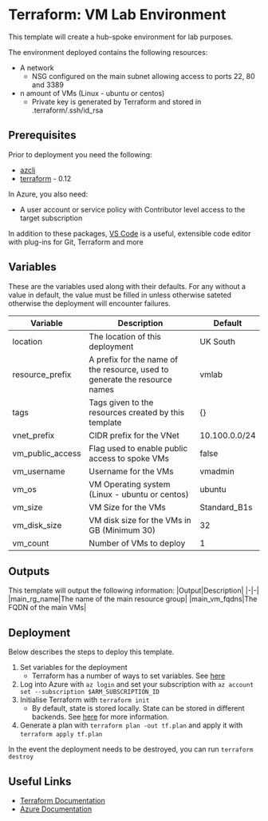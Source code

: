 Terraform: VM Lab Environment
====================================

This template will create a hub-spoke environment for lab purposes.

The environment deployed contains the following resources:
* A network
  * NSG configured on the main subnet allowing access to ports 22, 80 and 3389
* n amount of VMs (Linux - ubuntu or centos)
  * Private key is generated by Terraform and stored in .terraform/.ssh/id_rsa

Prerequisites
-------------

Prior to deployment you need the following:
* [azcli](https://docs.microsoft.com/en-us/cli/azure/install-azure-cli?view=azure-cli-latest)
* [terraform](https://www.terraform.io/) - 0.12

In Azure, you also need:
* A user account or service policy with Contributor level access to the target subscription

In addition to these packages, [VS Code](https://code.visualstudio.com/) is a useful, extensible code editor with plug-ins for Git, Terraform and more

Variables
---------

These are the variables used along with their defaults. For any without a value in default, the value must be filled in unless otherwise sateted otherwise the deployment will encounter failures.

|Variable|Description|Default|
|-|-|-|
|location|The location of this deployment|UK South|
|resource_prefix|A prefix for the name of the resource, used to generate the resource names|vmlab|
|tags|Tags given to the resources created by this template|{}|
|vnet_prefix|CIDR prefix for the VNet|10.100.0.0/24|
|vm_public_access|Flag used to enable public access to spoke VMs|false|
|vm_username|Username for the VMs|vmadmin|
|vm_os|VM Operating system (Linux - ubuntu or centos)|ubuntu|
|vm_size|VM Size for the VMs|Standard_B1s|
|vm_disk_size|VM disk size for the VMs in GB (Minimum 30)|32|
|vm_count|Number of VMs to deploy|1|

Outputs
-------

This template will output the following information:
|Output|Description|
|-|-|
|main_rg_name|The name of the main resource group|
|main_vm_fqdns|The FQDN of the main VMs|

Deployment
----------

Below describes the steps to deploy this template.

1. Set variables for the deployment
    * Terraform has a number of ways to set variables. See [here](https://www.terraform.io/docs/configuration/variables.html#assigning-values-to-root-module-variables)
2. Log into Azure with `az login` and set your subscription with `az account set --subscription $ARM_SUBSCRIPTION_ID`
3. Initialise Terraform with `terraform init`
    * By default, state is stored locally. State can be stored in different backends. See [here](https://www.terraform.io/docs/backends/types/index.html) for more information.
4. Generate a plan with `terraform plan -out tf.plan` and apply it with `terraform apply tf.plan`

In the event the deployment needs to be destroyed, you can run `terraform destroy`

Useful Links
------------

* [Terraform Documentation](https://www.terraform.io/docs/)
* [Azure Documentation](https://docs.microsoft.com/en-us/azure/)